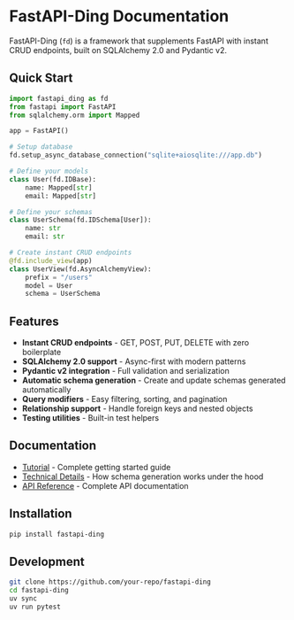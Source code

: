 # FastAPI-Ding Documentation

FastAPI-Ding (`fd`) is a framework that supplements FastAPI with instant CRUD endpoints, built on SQLAlchemy 2.0 and Pydantic v2.

## Quick Start

```python
import fastapi_ding as fd
from fastapi import FastAPI
from sqlalchemy.orm import Mapped

app = FastAPI()

# Setup database
fd.setup_async_database_connection("sqlite+aiosqlite:///app.db")

# Define your models
class User(fd.IDBase):
    name: Mapped[str]
    email: Mapped[str]

# Define your schemas
class UserSchema(fd.IDSchema[User]):
    name: str
    email: str

# Create instant CRUD endpoints
@fd.include_view(app)
class UserView(fd.AsyncAlchemyView):
    prefix = "/users"
    model = User
    schema = UserSchema
```

## Features

- **Instant CRUD endpoints** - GET, POST, PUT, DELETE with zero boilerplate
- **SQLAlchemy 2.0 support** - Async-first with modern patterns
- **Pydantic v2 integration** - Full validation and serialization
- **Automatic schema generation** - Create and update schemas generated automatically
- **Query modifiers** - Easy filtering, sorting, and pagination
- **Relationship support** - Handle foreign keys and nested objects
- **Testing utilities** - Built-in test helpers

## Documentation

- [Tutorial](tutorial.md) - Complete getting started guide
- [Technical Details](technical_details.md) - How schema generation works under the hood
- [API Reference](api_reference.md) - Complete API documentation

## Installation

```bash
pip install fastapi-ding
```

## Development

```bash
git clone https://github.com/your-repo/fastapi-ding
cd fastapi-ding
uv sync
uv run pytest
```
